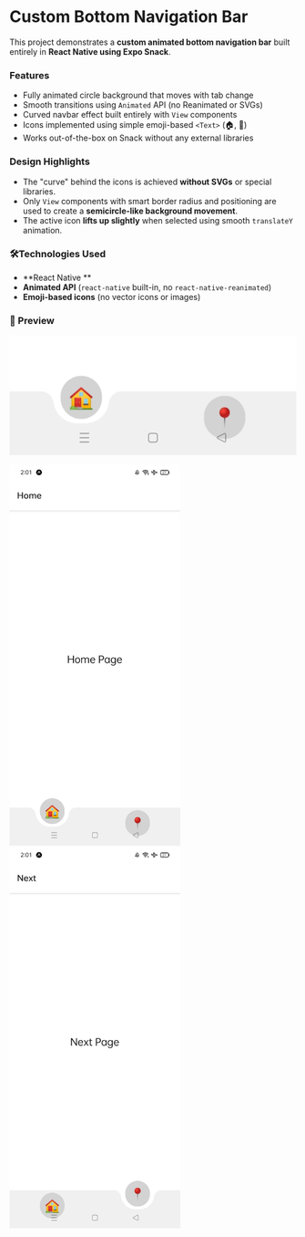 # Custom Bottom Navigation Bar 

This project demonstrates a **custom animated bottom navigation bar** built entirely in **React Native using Expo Snack**.

### Features

- Fully animated circle background that moves with tab change
- Smooth transitions using `Animated` API (no Reanimated or SVGs)
- Curved navbar effect built entirely with `View` components
- Icons implemented using simple emoji-based `<Text>` (🏠, 📍)
- Works out-of-the-box on Snack without any external libraries

### Design Highlights

- The "curve" behind the icons is achieved **without SVGs** or special libraries.
- Only `View` components with smart border radius and positioning are used to create a **semicircle-like background movement**.
- The active icon **lifts up slightly** when selected using smooth `translateY` animation.

### 🛠Technologies Used

- **React Native **
- **Animated API** (`react-native` built-in, no `react-native-reanimated`)
- **Emoji-based icons** (no vector icons or images)


### 📸 Preview

![Custom Navbar](https://raw.githubusercontent.com/sipra-india/POS_CustomNavBar/main/assets/NavbarCloseUp.jpg)


<p float="left">
  <img src="https://raw.githubusercontent.com/sipra-india/POS_CustomNavBar/main/assets/HomePage.jpg" width="300" />
  <img src="https://raw.githubusercontent.com/sipra-india/POS_CustomNavBar/main/assets/NextPage.jpg" width="300" />
</p>



